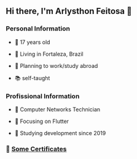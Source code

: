 ## Hi there, I'm Arlysthon Feitosa 👋

### Personal Information

  * 🧑 17 years old

  * 🚩 Living in Fortaleza, Brazil

  * 💭 Planning to work/study abroad

  * 📚 self-taught


### Profissional Information

  * 🌟 Computer Networks Technician

  * 🎯 Focusing on Flutter

  * 📅 Studying development since 2019

### 📜 [Some Certificates](https://github.com/ArlysthonFeitosa/ArlysthonFeitosa/blob/main/Certificados/readme-certificates.md)
